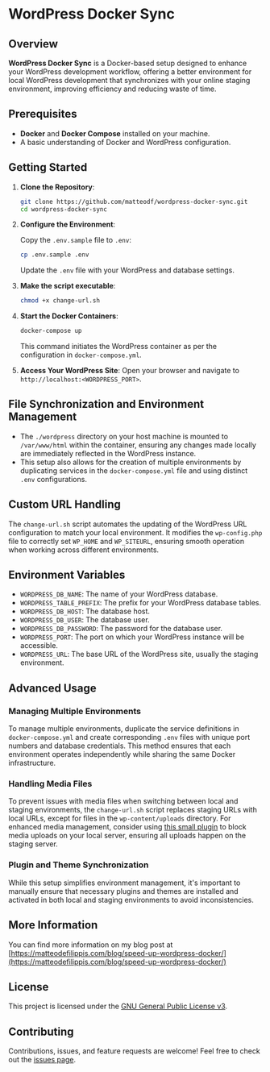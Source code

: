 # WordPress Docker Sync

## Overview

**WordPress Docker Sync** is a Docker-based setup designed to enhance your WordPress development workflow, offering a better environment for local WordPress development that synchronizes with your online staging environment, improving efficiency and reducing waste of time.

## Prerequisites

- **Docker** and **Docker Compose** installed on your machine.
- A basic understanding of Docker and WordPress configuration.

## Getting Started

1. **Clone the Repository**:

   ```bash
   git clone https://github.com/matteodf/wordpress-docker-sync.git
   cd wordpress-docker-sync
   ```

2. **Configure the Environment**:

   Copy the `.env.sample` file to `.env`:

   ```bash
   cp .env.sample .env
   ```

   Update the `.env` file with your WordPress and database settings.

3. **Make the script executable**:

   ```bash
   chmod +x change-url.sh
   ```

4. **Start the Docker Containers**:

   ```bash
   docker-compose up
   ```

   This command initiates the WordPress container as per the configuration in `docker-compose.yml`.

5. **Access Your WordPress Site**:
   Open your browser and navigate to `http://localhost:<WORDPRESS_PORT>`.

## File Synchronization and Environment Management

- The `./wordpress` directory on your host machine is mounted to `/var/www/html` within the container, ensuring any changes made locally are immediately reflected in the WordPress instance.
- This setup also allows for the creation of multiple environments by duplicating services in the `docker-compose.yml` file and using distinct `.env` configurations.

## Custom URL Handling

The `change-url.sh` script automates the updating of the WordPress URL configuration to match your local environment. It modifies the `wp-config.php` file to correctly set `WP_HOME` and `WP_SITEURL`, ensuring smooth operation when working across different environments.

## Environment Variables

- `WORDPRESS_DB_NAME`: The name of your WordPress database.
- `WORDPRESS_TABLE_PREFIX`: The prefix for your WordPress database tables.
- `WORDPRESS_DB_HOST`: The database host.
- `WORDPRESS_DB_USER`: The database user.
- `WORDPRESS_DB_PASSWORD`: The password for the database user.
- `WORDPRESS_PORT`: The port on which your WordPress instance will be accessible.
- `WORDPRESS_URL`: The base URL of the WordPress site, usually the staging environment.

## Advanced Usage

### Managing Multiple Environments

To manage multiple environments, duplicate the service definitions in `docker-compose.yml` and create corresponding `.env` files with unique port numbers and database credentials. This method ensures that each environment operates independently while sharing the same Docker infrastructure.

### Handling Media Files

To prevent issues with media files when switching between local and staging environments, the `change-url.sh` script replaces staging URLs with local URLs, except for files in the `wp-content/uploads` directory. For enhanced media management, consider using [this small plugin](https://github.com/matteodf/custom-media-replacer) to block media uploads on your local server, ensuring all uploads happen on the staging server.

### Plugin and Theme Synchronization

While this setup simplifies environment management, it's important to manually ensure that necessary plugins and themes are installed and activated in both local and staging environments to avoid inconsistencies.

## More Information

You can find more information on my blog post at [https://matteodefilippis.com/blog/speed-up-wordpress-docker/](https://matteodefilippis.com/blog/speed-up-wordpress-docker/)

## License

This project is licensed under the [GNU General Public License v3](https://www.gnu.org/licenses/gpl-3.0).

## Contributing

Contributions, issues, and feature requests are welcome! Feel free to check out the [issues page](https://github.com/matteodf/wordpress-docker-sync/issues).
